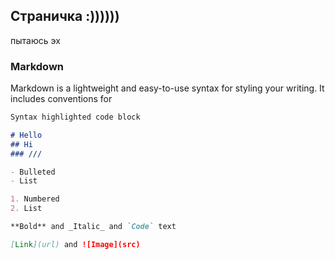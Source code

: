 ## Страничка :))))))
пытаюсь
эх

### Markdown

Markdown is a lightweight and easy-to-use syntax for styling your writing. It includes conventions for

```markdown
Syntax highlighted code block

# Hello
## Hi
### ///

- Bulleted
- List

1. Numbered
2. List

**Bold** and _Italic_ and `Code` text

[Link](url) and ![Image](src)
```


